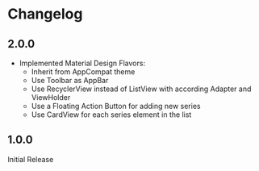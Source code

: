 # Changelog

## 2.0.0

- Implemented Material Design Flavors:
    - Inherit from AppCompat theme
    - Use Toolbar as AppBar
    - Use RecyclerView instead of ListView with according Adapter and ViewHolder
    - Use a Floating Action Button for adding new series
    - Use CardView for each series element in the list

## 1.0.0

Initial Release
